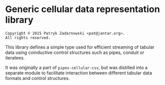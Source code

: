 Generic cellular data representation library
============================================

    Copyright © 2015 Patryk Zadarnowski «pat@jantar.org».
    All rights reserved.

This library defines a simple type used for efficient streaming
of tabular data using coinductive control structures such as
pipes, conduit or iteratees.

It was originally a part of `pipes-cellular-csv`, but was distilled
into a separate module to facilitate interaction between
different tabular data formats and control structures.
